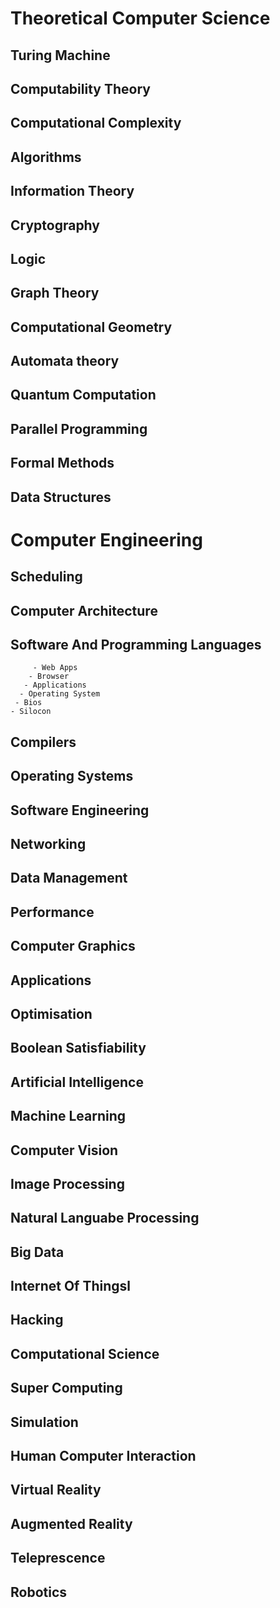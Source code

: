 # Theoretical Computer Science
## Turing Machine
## Computability Theory
## Computational Complexity
## Algorithms
## Information Theory
## Cryptography
## Logic
## Graph Theory
## Computational Geometry
## Automata theory
## Quantum Computation
## Parallel Programming
## Formal Methods
## Data Structures

# Computer Engineering
## Scheduling
## Computer Architecture
## Software And Programming Languages
		 - Web Apps
		- Browser
	   - Applications
	  - Operating System
	 - Bios
	- Silocon
## Compilers
## Operating Systems
## Software Engineering
## Networking
## Data Management
## Performance
## Computer Graphics
## Applications
## Optimisation
## Boolean Satisfiability
## Artificial Intelligence
## Machine Learning
## Computer Vision
## Image Processing
## Natural Languabe Processing
## Big Data
## Internet Of Thingsl
## Hacking
## Computational Science
## Super Computing
## Simulation
## Human Computer Interaction
## Virtual Reality
## Augmented Reality
## Teleprescence
## Robotics

